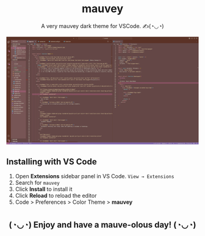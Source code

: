 <h1 align="center">
  mauvey
</h1>
<p align="center">
  A very mauvey dark theme for VSCode. ✍(◔◡◔)

  ![screenshot](./pics/screenshot.png)
</p>

## Installing with VS Code

1. Open **Extensions** sidebar panel in VS Code. `View → Extensions`
2. Search for `mauvey`
3. Click **Install** to install it
4. Click **Reload** to reload the editor
5. Code > Preferences > Color Theme > **mauvey**
#

<h2 align="center">(◔◡◔) Enjoy and have a mauve-olous day! (◔◡◔)</h2>